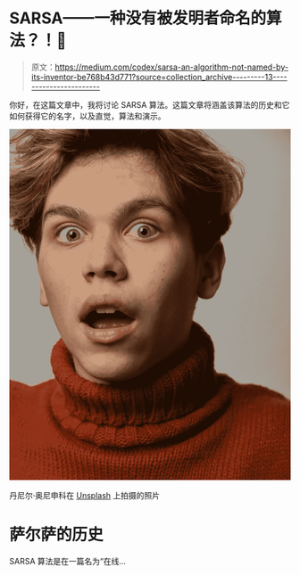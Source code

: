 # SARSA——一种没有被发明者命名的算法？！🤯

> 原文：<https://medium.com/codex/sarsa-an-algorithm-not-named-by-its-inventor-be768b43d771?source=collection_archive---------13----------------------->

你好，在这篇文章中，我将讨论 SARSA 算法。这篇文章将涵盖该算法的历史和它如何获得它的名字，以及直觉，算法和演示。

![](img/5aa84a8143fbf6ad6f76a6b63ce9c6a7.png)

丹尼尔·奥尼申科在 [Unsplash](https://unsplash.com/s/photos/surprise?utm_source=unsplash&utm_medium=referral&utm_content=creditCopyText) 上拍摄的照片

# 萨尔萨的历史

SARSA 算法是在一篇名为“在线…